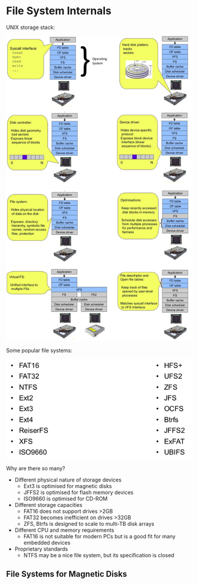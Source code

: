 # File System Internals

UNIX storage stack:

![UNIX storage stack](imgs/9-2_UNIX-storage-stack.jpg)

Some popular file systems:

![popular file systems](imgs/9-12_popular-file-systems.png)

Why are there so many?

* Different physical nature of storage devices
  * Ext3 is optimised for magnetic disks
  * JFFS2 is optimised for flash memory devices
  * ISO9660 is optimised for CD-ROM
* Different storage capacities
  * FAT16 does not support drives >2GB
  * FAT32 becomes inefficient on drives >32GB
  * ZFS, Btrfs is designed to scale to multi-TB disk arrays
* Different CPU and memory requirements
  * FAT16 is not suitable for modern PCs but is a good fit for many embedded devices
* Proprietary standards
  * NTFS may be a nice file system, but its specification is closed

## File Systems for Magnetic Disks
